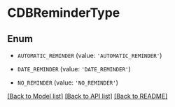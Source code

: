# CDBReminderType


## Enum

* `AUTOMATIC_REMINDER` (value: `'AUTOMATIC_REMINDER'`)

* `DATE_REMINDER` (value: `'DATE_REMINDER'`)

* `NO_REMINDER` (value: `'NO_REMINDER'`)

[[Back to Model list]](../README.md#documentation-for-models) [[Back to API list]](../README.md#documentation-for-api-endpoints) [[Back to README]](../README.md)


